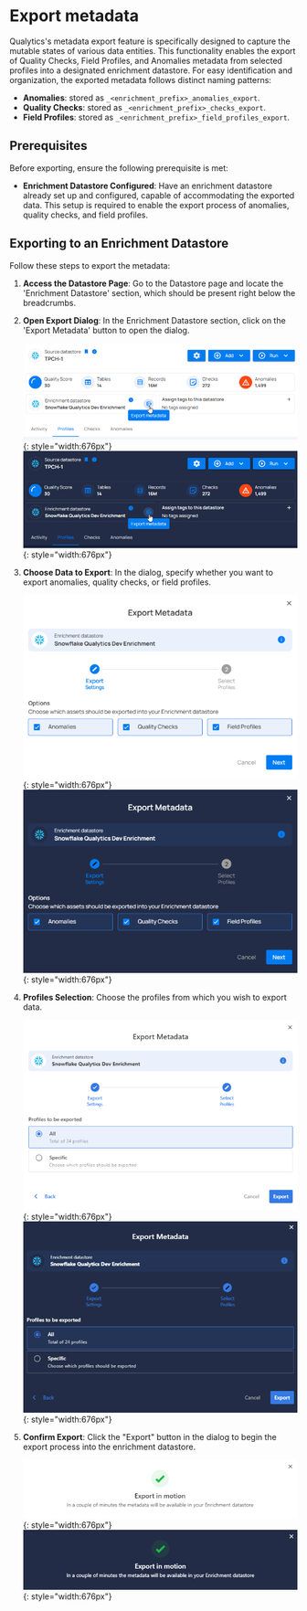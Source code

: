 # Export metadata

Qualytics's metadata export feature is specifically designed to capture the mutable states of various data entities. This functionality enables the export of Quality Checks, Field Profiles, and Anomalies metadata from selected profiles into a designated enrichment datastore. For easy identification and organization, the exported metadata follows distinct naming patterns:

- **Anomalies**: stored as `_<enrichment_prefix>_anomalies_export`.
- **Quality Checks**: stored as `_<enrichment_prefix>_checks_export`.
- **Field Profiles**: stored as `_<enrichment_prefix>_field_profiles_export`.

## Prerequisites

Before exporting, ensure the following prerequisite is met:

- **Enrichment Datastore Configured**: Have an enrichment datastore already set up and configured, capable of accommodating the exported data. This setup is required to enable the export process of anomalies, quality checks, and field profiles.

## Exporting to an Enrichment Datastore

Follow these steps to export the metadata:

1. **Access the Datastore Page**: Go to the Datastore page and locate the 'Enrichment Datastore' section, which should be present right below the breadcrumbs.
2. **Open Export Dialog**: In the Enrichment Datastore section, click on the 'Export Metadata' button to open the dialog.

    ![Screenshot](../assets/datastores/enrichment-datastore-export-icon-light.png#only-light){: style="width:676px"}
    ![Screenshot](../assets/datastores/enrichment-datastore-export-icon-dark.png#only-dark){: style="width:676px"}

3. **Choose Data to Export**: In the dialog, specify whether you want to export anomalies, quality checks, or field profiles.

    ![Screenshot](../assets/container/export-options-light.png#only-light){: style="width:676px"}
    ![Screenshot](../assets/container/export-options-dark.png#only-dark){: style="width:676px"}

4. **Profiles Selection**: Choose the profiles from which you wish to export data.

    ![Screenshot](../assets/container/export-profiles-light.png#only-light){: style="width:676px"}
    ![Screenshot](../assets/container/export-profiles-dark.png#only-dark){: style="width:676px"}

6. **Confirm Export**: Click the "Export" button in the dialog to begin the export process into the enrichment datastore.

    ![Screenshot](../assets/container/export-success-light.png#only-light){: style="width:676px"}
    ![Screenshot](../assets/container/export-success-dark.png#only-dark){: style="width:676px"}
